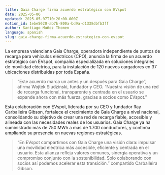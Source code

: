 ```yaml
---
title: Gaia Charge firma acuerdo estratégico con EVspot
date: 2025-05-06
updated: 2025-05-07T10:20:00.000Z
notion_id: 1ebe5620-ab7b-800a-bd9a-d1338dbfb3ff
author: Santiago Muñoz Thomen
language: spanish
slug: gaia-charge-firma-acuerdo-estrategico-con-evspot
---
```


La empresa valenciana Gaia Charge, operadora independiente de puntos de recarga para vehículos eléctricos (CPO), anuncia la firma de un acuerdo estratégico con EVspot, compañía especializada en soluciones integrales de movilidad eléctrica, para la instalación de 120 nuevos cargadores en 37 ubicaciones distribuidas por toda España.

> “Este acuerdo marca un antes y un después para Gaia Charge”, afirma Wojtek Siudzinski, fundador y CEO. “Nuestra visión de una red de recarga funcional, transparente y centrada en el usuario se expande ahora con más fuerza, gracias a socios como EVspot.”

Esta colaboración con EVspot, liderada por su CEO y fundador Ray Carballeira Gibson, fortalece el crecimiento de Gaia Charge a nivel nacional, consolidando su objetivo de crear una red de recarga fiable, accesible y alineada con las necesidades reales de los usuarios. Gaia Charge ya ha suministrado más de 750 MWh a más de 1.700 conductores, y continúa ampliando su presencia en nuevas regiones estratégicas.

> “En EVspot compartimos con Gaia Charge una visión clara: impulsar una movilidad eléctrica más accesible, eficiente y centrada en el usuario. Esta alianza refleja valores comunes, sinergia operativa y un compromiso conjunto con la sostenibilidad. Solo colaborando con socios así podemos acelerar esta transición.” compartido Carballeira Gibson.

